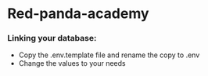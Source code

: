 # Red-panda-academy

### Linking your database:
- Copy the .env.template file and rename the copy to .env
- Change the values to your needs